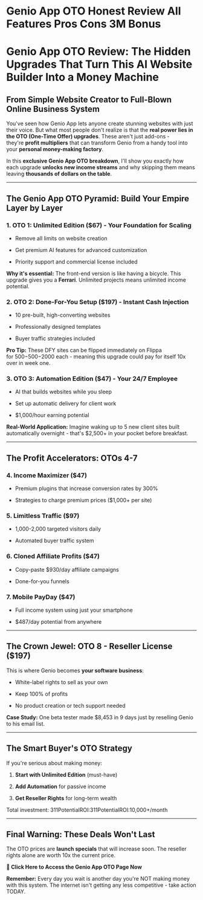 # Genio App OTO Honest Review All Features Pros Cons 3M Bonus
<h1><strong>Genio App OTO Review: The Hidden Upgrades That Turn This AI Website Builder Into a Money Machine</strong></h1>
<h2><strong>From Simple Website Creator to Full-Blown Online Business System</strong></h2>
<p class="ds-markdown-paragraph">You've seen how Genio App lets anyone create stunning websites with just their voice. But what most people don't realize is that the <strong>real power lies in the OTO (One-Time Offer) upgrades</strong>. These aren't just add-ons - they're <strong>profit multipliers</strong> that can transform Genio from a handy tool into your <strong>personal money-making factory</strong>.</p>
<p class="ds-markdown-paragraph">In this <strong>exclusive Genio App OTO breakdown</strong>, I'll show you exactly how each upgrade <strong>unlocks new income streams</strong> and why skipping them means leaving <strong>thousands of dollars on the table</strong>.</p>


<hr />

<h2><strong>The Genio App OTO Pyramid: Build Your Empire Layer by Layer</strong></h2>
<h3><strong>1. OTO 1: Unlimited Edition ($67) - Your Foundation for Scaling</strong></h3>
<ul>
 	<li>
<p class="ds-markdown-paragraph">Remove all limits on website creation</p>
</li>
 	<li>
<p class="ds-markdown-paragraph">Get premium AI features for advanced customization</p>
</li>
 	<li>
<p class="ds-markdown-paragraph">Priority support and commercial license included</p>
</li>
</ul>
<p class="ds-markdown-paragraph"><strong>Why it's essential:</strong> The front-end version is like having a bicycle. This upgrade gives you a <strong>Ferrari</strong>. Unlimited projects means unlimited income potential.</p>

<h3><strong>2. OTO 2: Done-For-You Setup ($197) - Instant Cash Injection</strong></h3>
<ul>
 	<li>
<p class="ds-markdown-paragraph">10 pre-built, high-converting websites</p>
</li>
 	<li>
<p class="ds-markdown-paragraph">Professionally designed templates</p>
</li>
 	<li>
<p class="ds-markdown-paragraph">Buyer traffic strategies included</p>
</li>
</ul>
<p class="ds-markdown-paragraph"><strong>Pro Tip:</strong> These DFY sites can be flipped immediately on Flippa for <span class="katex"><span class="katex-mathml">500−</span><span class="katex-html" aria-hidden="true"><span class="base"><span class="mord">500</span><span class="mord">−</span></span></span></span>2000 each - meaning this upgrade could pay for itself 10x over in week one.</p>

<h3><strong>3. OTO 3: Automation Edition ($47) - Your 24/7 Employee</strong></h3>
<ul>
 	<li>
<p class="ds-markdown-paragraph">AI that builds websites while you sleep</p>
</li>
 	<li>
<p class="ds-markdown-paragraph">Set up automatic delivery for client work</p>
</li>
 	<li>
<p class="ds-markdown-paragraph">$1,000/hour earning potential</p>
</li>
</ul>
<p class="ds-markdown-paragraph"><strong>Real-World Application:</strong> Imagine waking up to 5 new client sites built automatically overnight - that's $2,500+ in your pocket before breakfast.</p>


<hr />

<h2><strong>The Profit Accelerators: OTOs 4-7</strong></h2>
<h3><strong>4. Income Maximizer ($47)</strong></h3>
<ul>
 	<li>
<p class="ds-markdown-paragraph">Premium plugins that increase conversion rates by 300%</p>
</li>
 	<li>
<p class="ds-markdown-paragraph">Strategies to charge premium prices ($1,000+ per site)</p>
</li>
</ul>
<h3><strong>5. Limitless Traffic ($97)</strong></h3>
<ul>
 	<li>
<p class="ds-markdown-paragraph">1,000-2,000 targeted visitors daily</p>
</li>
 	<li>
<p class="ds-markdown-paragraph">Automated buyer traffic system</p>
</li>
</ul>
<h3><strong>6. Cloned Affiliate Profits ($47)</strong></h3>
<ul>
 	<li>
<p class="ds-markdown-paragraph">Copy-paste $930/day affiliate campaigns</p>
</li>
 	<li>
<p class="ds-markdown-paragraph">Done-for-you funnels</p>
</li>
</ul>
<h3><strong>7. Mobile PayDay ($47)</strong></h3>
<ul>
 	<li>
<p class="ds-markdown-paragraph">Full income system using just your smartphone</p>
</li>
 	<li>
<p class="ds-markdown-paragraph">$487/day potential from anywhere</p>
</li>
</ul>

<hr />

<h2><strong>The Crown Jewel: OTO 8 - Reseller License ($197)</strong></h2>
<p class="ds-markdown-paragraph">This is where Genio becomes <strong>your software business</strong>:</p>

<ul>
 	<li>
<p class="ds-markdown-paragraph">White-label rights to sell as your own</p>
</li>
 	<li>
<p class="ds-markdown-paragraph">Keep 100% of profits</p>
</li>
 	<li>
<p class="ds-markdown-paragraph">No product creation or tech support needed</p>
</li>
</ul>
<p class="ds-markdown-paragraph"><strong>Case Study:</strong> One beta tester made $8,453 in 9 days just by reselling Genio to his email list.</p>


<hr />

<h2><strong>The Smart Buyer's OTO Strategy</strong></h2>
<p class="ds-markdown-paragraph">If you're serious about making money:</p>

<ol start="1">
 	<li>
<p class="ds-markdown-paragraph"><strong>Start with Unlimited Edition</strong> (must-have)</p>
</li>
 	<li>
<p class="ds-markdown-paragraph"><strong>Add Automation</strong> for passive income</p>
</li>
 	<li>
<p class="ds-markdown-paragraph"><strong>Get Reseller Rights</strong> for long-term wealth</p>
</li>
</ol>
<p class="ds-markdown-paragraph">Total investment: <span class="katex"><span class="katex-mathml">311PotentialROI:</span><span class="katex-html" aria-hidden="true"><span class="base"><span class="mord">311</span><span class="mord mathnormal">P</span><span class="mord mathnormal">o</span><span class="mord mathnormal">t</span><span class="mord mathnormal">e</span><span class="mord mathnormal">n</span><span class="mord mathnormal">t</span><span class="mord mathnormal">ia</span><span class="mord mathnormal">lRO</span><span class="mord mathnormal">I</span><span class="mrel">:</span></span></span></span>10,000+/month</p>


<hr />

<h2><strong>Final Warning: These Deals Won't Last</strong></h2>
<p class="ds-markdown-paragraph">The OTO prices are <strong>launch specials</strong> that will increase soon. The reseller rights alone are worth 10x the current price.</p>
<p class="ds-markdown-paragraph"><strong>🚀 Click Here to Access the Genio App OTO Page Now</strong></p>
<p class="ds-markdown-paragraph"><strong>Remember:</strong> Every day you wait is another day you're NOT making money with this system. The internet isn't getting any less competitive - take action TODAY.</p>
